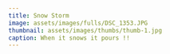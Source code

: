```yaml
---
title: Snow Storm
image: assets/images/fulls/DSC_1353.JPG
thumbnail: assets/images/thumbs/thumb-1.jpg
caption: When it snows it pours !!
---
```


